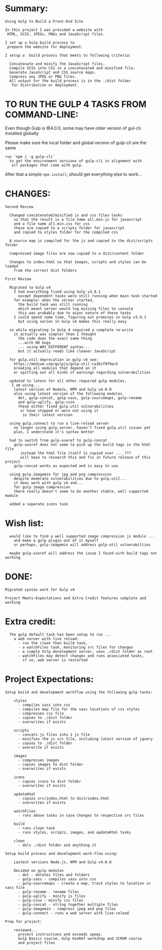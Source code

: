 # Summary:

    Using Gulp to Build a Front-End Site

    In this project I was provided a website with
     HTML, SCSS, JPEGs, PNGs and JavaScript files.

    I set up a Gulp build process to
     prepare the website for deployment.

    I setup a  build process that meets to following criteria:

      Concatenate and minify the JavaScript files.
      Compile SCSS into CSS in a concatenated and minified file.
      Generate JavaScript and CSS source maps.
      Compress any JPEG or PNG files.
      All output for the build process is in the ./dist folder
       for distribution or deployment.

# TO RUN THE GULP 4 TASKS FROM COMMAND-LINE:

  Even though Gulp is @4.0.0,
  some may have older version of gul-cli installed globally

  Please make sure the local folder and global version of gulp-cli are the same

    run `npm i -g gulp-cli`
      to get the environment versions of gulp-cli in alignment with
       all packages that come with gulp.

  After that a simple `npm install`, should get everything else to work...

# CHANGES:

    Second Review

      Changed concatenated/minified js and css files tasks
        so that the result is a file name all.min.js for javascript
        and a file name all.min.css for css
        these are copied to a scripts folder for javascript
        and copied to styles folder for the compiled css

      A source map is compiled for the js and copied to the dist/scripts folder

      Compressed image files are now copied to a dist/content folder

      Changes to index.html so that images, scripts and styles can be loaded
        from the correct dist folders

    First Review

      Migrated to Gulp v4
        I had everything fixed using Gulp v3.9.1
          except dependent tasks were still running when main task started
        for example: when the server started,
          the build task was still running
          which meant server would log missing files to console
          this was probably due to async nature of these tasks
        I could spend some time, figuring out promises in Gulp v3.9.1
          but using series in Gulp v4 makes this really easy

      so while migrating to Gulp 4 required a complete re-write
        it actually was simpler than I thought
          the code does the exact same thing
          ...with NO bugs
          ... using WAY DIFFERENT syntax...
          but it actually reads like cleaner JavaScript

      for gulp.util deprecation in gulp v4 see:
        https://medium.com/gulpjs/gulp-util-ca3b1f9f9ac5
        breaking all modules that depend on it
        or spitting out all kinds of warnings regarding vulnerabilities

      updated to latest for all other required gulp modules,
       I am using...
        latest version of NodeJs, NPM and Gulp v4.0.0
        also using latest version of the following modules
          del, gulp-concat, gulp-sass, gulp-sourcemaps, gulp-rename
          and gulp-uglify, gulp-csso
          these either fixed gulp.util vulnerabilities
           or have stopped or were not using it
            in their latest version

      using gulp.connect to run a live-reload server
        no longer using gulp.server, haven't fixed gulp.util issues yet
        plus, I understand it's syntax better

      had to switch from gulp-useref to gulp-concat
        gulp-useref does not seem to pick up the build tags in the html file
           instead the html file itself is copied over ... ???
           will have to research this and fix in future release of this project
        gulp-concat works as expected and is easy to use

      using gulp.imagemin for jpg and png compression
        despite moderate vulnerabilities due to gulp.util...
        it does work with gulp v4 and...
        for gulp image compression
        there really doesn't seem to be another stable, well supported module

      added a separate icons task

# Wish list:

      would like to find a well supported image compression js module ...
        and make a gulp plugin out of it myself
        or perhaps, gulp-imagemin will address gulp-util vulnerabilties

      maybe gulp-useref will address the issue I found with build tags not working

# DONE:

    Migrated syntax work for Gulp v4

    Project Meets-Expectations and Extra Credit features complete and working

# Extra credit:

      The gulp default task has been setup to run ...
        a web server with live reload:
          - run the clean then build task,
          - a watchFiles task, monitoring src files for changes
          - a simple http development server, uses ./dist folder as root
          - watchFiles may detect changes and runs associated tasks,
            if so, web server is restarted

# Project Expectations:    

    Setup build and development workflow using the following gulp tasks:

        styles
          - compiles sass into css
          - compiles map file for the sass locations of css styles
          - compresses css file
          - copies to ./dist folder
          - overwrites if exists

        scripts
          - concats js files into 1 js file
          - minifies the js src file, including latest version of jquery
          - copies to ./dist folder
          - overwrite if exists

        images
          - compresses images
          - copies images to dist folder
          - overwrites if exists

        icons
          - copies icons to dist folder
          - overwrites if exists

        updateHtml
          - copies src/index.html to dist/index.html
          - overwrites if exists

        watchFiles
          - runs above tasks in case changes to respective src files

        build
          - runs clean task
          - runs styles, scripts, images, and updateHtml tasks

        clean
          - dels ./dist folder and anything it

    Setup build process and development work-flow using:

        Lastest versions Node.js, NPM and Gulp v4.0.0

        Decided on gulp modules  
          - del - deletes files and folders
          - gulp-sass - compiles sass into css
          - gulp-sourcemaps - create a map, track styles to location in sass file
          - gulp-rename - rename files
          - gulp-uglify - minify js files
          - gulp-csso - minify css files
          - gulp-concat - string together multiple files
          - gulp-imagemin - compress jpeg and png files
          - gulp-connect - runs a web server with live-reload

    Prep for project:

        reviewed...
          project instructions and exceeds speqs.
          Gulp Basics course, Gulp UseRef workshop and SCRUM course
          and project files
